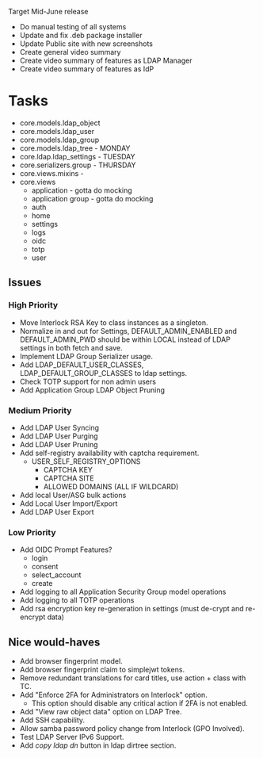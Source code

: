Target Mid-June release
* Do manual testing of all systems
* Update and fix .deb package installer
* Update Public site with new screenshots
* Create general video summary
* Create video summary of features as LDAP Manager
* Create video summary of features as IdP

# Tasks
* core.models.ldap_object <d>
* core.models.ldap_user <d>
* core.models.ldap_group <d>
* core.models.ldap_tree - MONDAY <d>
* core.ldap.ldap_settings - TUESDAY <d>
* core.serializers.group - THURSDAY <d>
* core.views.mixins - <d>
* core.views
	* application <t> - gotta do mocking
	* application group <t> - gotta do mocking
	* auth <d>
	* home <d>
	* settings
	* logs
	* oidc
	* totp
	* user

## Issues
### High Priority
* Move Interlock RSA Key to class instances as a singleton. <d>
* Normalize in and out for Settings, DEFAULT_ADMIN_ENABLED and DEFAULT_ADMIN_PWD
	should be within LOCAL instead of LDAP settings in both fetch and save.
* Implement LDAP Group Serializer usage.
* Add LDAP_DEFAULT_USER_CLASSES, LDAP_DEFAULT_GROUP_CLASSES to ldap settings.
* Check TOTP support for non admin users
* Add Application Group LDAP Object Pruning

### Medium Priority
* Add LDAP User Syncing <d>
* Add LDAP User Purging <d>
* Add LDAP User Pruning <d>
* Add self-registry availability with captcha requirement.
	* USER_SELF_REGISTRY_OPTIONS
		* CAPTCHA KEY
		* CAPTCHA SITE
		* ALLOWED DOMAINS (ALL IF WILDCARD)
* Add local User/ASG bulk actions
* Add Local User Import/Export
* Add LDAP User Export

### Low Priority
* Add OIDC Prompt Features?
	* login
	* consent
	* select_account
	* create
* Add logging to all Application Security Group model operations
* Add logging to all TOTP operations
* Add rsa encryption key re-generation in settings (must de-crypt and re-encrypt data)

## Nice would-haves
* Add browser fingerprint model.
* Add browser fingerprint claim to simplejwt tokens.
* Remove redundant translations for card titles, use action + class with TC.
* Add "Enforce 2FA for Administrators on Interlock" option.
	* This option should disable any critical action if 2FA is not enabled.
* Add "View raw object data" option on LDAP Tree.
* Add SSH capability.
* Allow samba password policy change from Interlock (GPO Involved).
* Test LDAP Server IPv6 Support.
* Add *copy ldap dn* button in ldap dirtree section.
